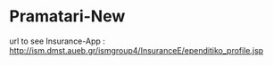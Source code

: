 # Pramatari-New

url to see Insurance-App : http://ism.dmst.aueb.gr/ismgroup4/InsuranceE/ependitiko_profile.jsp

